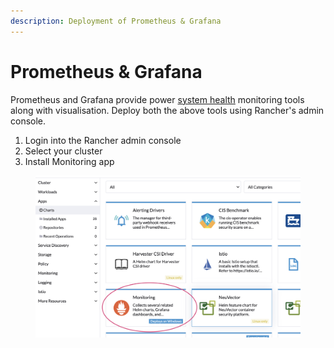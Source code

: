 ```yaml
---
description: Deployment of Prometheus & Grafana
---
```


# Prometheus & Grafana

Prometheus and Grafana provide power [system health](../../monitoring-and-reporting/system-health.md) monitoring tools along with visualisation.  Deploy both the above tools using Rancher's admin console.

1. Login into the Rancher admin console
2. Select your cluster
3. Install Monitoring app

<figure><img src="../../.gitbook/assets/monitoring-install.png" alt=""><figcaption></figcaption></figure>
